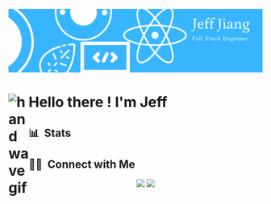 ![BannerGIF](https://github.com/jeff-try-code/jeff-try-code/blob/main/banner.gif)

# <img alt="handwavegif" src="https://user-images.githubusercontent.com/39513876/112366216-8cfe7400-8cfe-11eb-8116-7d3dbae20e97.gif" width='40' align="left"/> Hello there ! I'm Jeff

## 📊 &nbsp;Stats

##  🤝🏻 &nbsp;Connect with Me

<p align="center">
<a href="https://www.linkedin.com/in/jeff-try-code/"><img src="https://img.shields.io/badge/-Jeff%20Jiang-0077B5?style=flat-square&logo=Linkedin&logoColor=white"/></a>
<a href="mailto:jeff.try.code@gmail.com"><img src="https://img.shields.io/badge/-jeff.try.code@gmail.com-D14836?style=flat-square&logo=Gmail&logoColor=white"/></a>

<!--
**jeff-try-code/jeff-try-code** is a ✨ _special_ ✨ repository because its `README.md` (this file) appears on your GitHub profile.

Here are some ideas to get you started:

- 🔭 I’m currently working on ...
- 🌱 I’m currently learning ...
- 👯 I’m looking to collaborate on ...
- 🤔 I’m looking for help with ...
- 💬 Ask me about ...
- 📫 How to reach me: ...
- 😄 Pronouns: ...
- ⚡ Fun fact: ...
-->

